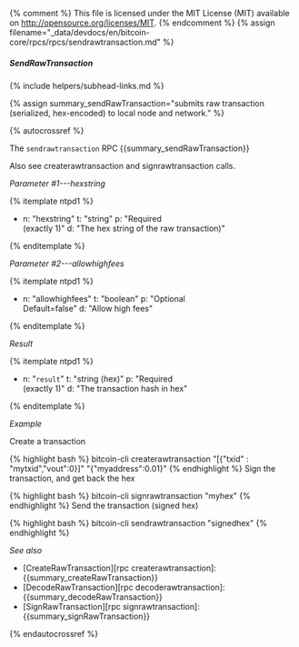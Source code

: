 {% comment %}
This file is licensed under the MIT License (MIT) available on
http://opensource.org/licenses/MIT.
{% endcomment %}
{% assign filename="_data/devdocs/en/bitcoin-core/rpcs/rpcs/sendrawtransaction.md" %}

##### SendRawTransaction
{% include helpers/subhead-links.md %}

{% assign summary_sendRawTransaction="submits raw transaction (serialized, hex-encoded) to local node and network." %}

{% autocrossref %}

The `sendrawtransaction` RPC {{summary_sendRawTransaction}}

Also see createrawtransaction and signrawtransaction calls.

*Parameter #1---hexstring*

{% itemplate ntpd1 %}
- n: "hexstring"
  t: "string"
  p: "Required<br>(exactly 1)"
  d: "The hex string of the raw transaction)"

{% enditemplate %}

*Parameter #2---allowhighfees*

{% itemplate ntpd1 %}
- n: "allowhighfees"
  t: "boolean"
  p: "Optional<br>Default=false"
  d: "Allow high fees"

{% enditemplate %}

*Result*

{% itemplate ntpd1 %}
- n: "`result`"
  t: "string (hex)"
  p: "Required<br>(exactly 1)"
  d: "The transaction hash in hex"

{% enditemplate %}

*Example*

Create a transaction

{% highlight bash %}
bitcoin-cli createrawtransaction "[{\"txid\" : \"mytxid\",\"vout\":0}]" "{\"myaddress\":0.01}"
{% endhighlight %}
Sign the transaction, and get back the hex

{% highlight bash %}
bitcoin-cli signrawtransaction "myhex"
{% endhighlight %}
Send the transaction (signed hex)

{% highlight bash %}
bitcoin-cli sendrawtransaction "signedhex"
{% endhighlight %}

*See also*

* [CreateRawTransaction][rpc createrawtransaction]: {{summary_createRawTransaction}}
* [DecodeRawTransaction][rpc decoderawtransaction]: {{summary_decodeRawTransaction}}
* [SignRawTransaction][rpc signrawtransaction]: {{summary_signRawTransaction}}

{% endautocrossref %}
